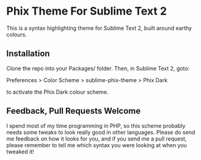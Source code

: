 Phix Theme For Sublime Text 2
=============================

This is a syntax highlighting theme for Sublime Text 2, built around earthy colours.

Installation
------------

Clone the repo into your Packages/ folder.  Then, in Sublime Text 2, goto:

  Preferences > Color Scheme > sublime-phix-theme > Phix Dark

to activate the Phix Dark colour scheme.

Feedback, Pull Requests Welcome
-------------------------------

I spend most of my time programming in PHP, so this scheme probably needs some tweaks to look really good in other languages.  Please do send me feedback on how it looks for you, and if you send me a pull request, please remember to tell me which syntax you were looking at when you tweaked it!
